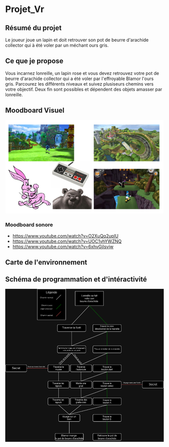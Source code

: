 # Projet_Vr

## Résumé du projet
Le joueur joue un lapin et doit retrouver son pot de beurre d'arachide collector qui à été voler par un méchant ours gris.

## Ce que je propose
Vous incarnez lonreille, un lapin rose et vous devez retrouvez votre pot de beurre d'arachide collector qui a été voler par l'effroyable Blamor l'ours gris. Parcourez les différents niveaux et suivez plusiseurs chemins vers votre objectif. Deux fin sont possibles et dépendent des objets amasser par lonreille. 


## Moodboard Visuel

![moodboard](medias/moodboard.png)

### Moodboard sonore

- https://www.youtube.com/watch?v=O2XuQq2uplU
- https://www.youtube.com/watch?v=UOC1vhYWZNQ
- https://www.youtube.com/watch?v=6xhvGjIsvjw


## Carte de l'environnement


## Schéma de programmation et d'intéractivité

![schema](medias/schema.png)
